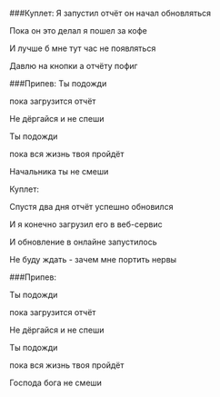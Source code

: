 ###Куплет:
Я запустил отчёт он начал обновляться

Пока он это делал я пошел за кофе

И лучше б мне тут час не появляться

Давлю на кнопки а отчёту пофиг

###Припев:
Ты подожди 

пока загрузится отчёт

Не дёргайся и не спеши

Ты подожди 

пока вся жизнь твоя пройдёт

Начальника ты не смеши


Куплет:

Спустя два дня отчёт успешно обновился

И я конечно загрузил его в веб-сервис

И обновление в онлайне запустилось

Не буду ждать - зачем мне портить нервы

###Припев:

Ты подожди 

пока загрузится отчёт

Не дёргайся и не спеши

Ты подожди 

пока вся жизнь твоя пройдёт

Господа бога не смеши
